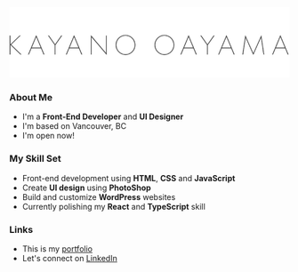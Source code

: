 <img src="./logo.jpg" alt="Kayano Oyama">

### About Me

- I'm a **Front-End Developer** and **UI Designer**
- I'm based on Vancouver, BC
- I'm open now!

### My Skill Set

- Front-end development using **HTML**, **CSS** and **JavaScript**
- Create **UI design** using **PhotoShop**
- Build and customize **WordPress** websites
- Currently polishing my **React** and **TypeScript** skill

### Links

- This is my [portfolio](https://www.kayanooyama.com)
- Let's connect on [LinkedIn](https://linkedin.com/in/kayano-oyama)

<!--
**suefrontend/suefrontend** is a ✨ _special_ ✨ repository because its `README.md` (this file) appears on your GitHub profile.

Here are some ideas to get you started:

- 🔭 I’m currently working on ...
- 🌱 I’m currently learning ...
- 👯 I’m looking to collaborate on ...
- 🤔 I’m looking for help with ...
- 💬 Ask me about ...
- 📫 How to reach me: ...
- 😄 Pronouns: ...
- ⚡ Fun fact: ...
-->
